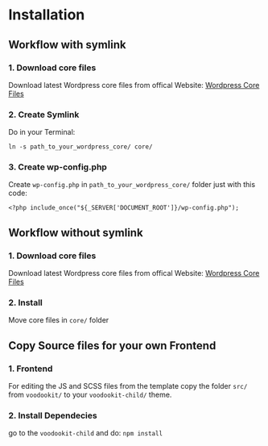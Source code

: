 # Installation

## Workflow with symlink

### 1. Download core files

Download latest Wordpress core files from offical Website: [Wordpress Core Files](https://wordpress.org/latest.zip)

### 2. Create Symlink

Do in your Terminal:

`ln -s path_to_your_wordpress_core/ core/`

### 3. Create wp-config.php

Create `wp-config.php` in `path_to_your_wordpress_core/` folder just with this code:

`<?php include_once("${_SERVER['DOCUMENT_ROOT']}/wp-config.php");`
 
## Workflow without symlink

### 1. Download core files

Download latest Wordpress core files from offical Website: [Wordpress Core Files](https://wordpress.org/latest.zip)

### 2. Install

Move core files in `core/` folder

## Copy Source files for your own Frontend

### 1. Frontend
For editing the JS and SCSS files from the template copy the folder `src/` from `voodookit/` to your `voodookit-child/` theme.

### 2. Install Dependecies

go to the `voodookit-child` and do:
`npm install`
